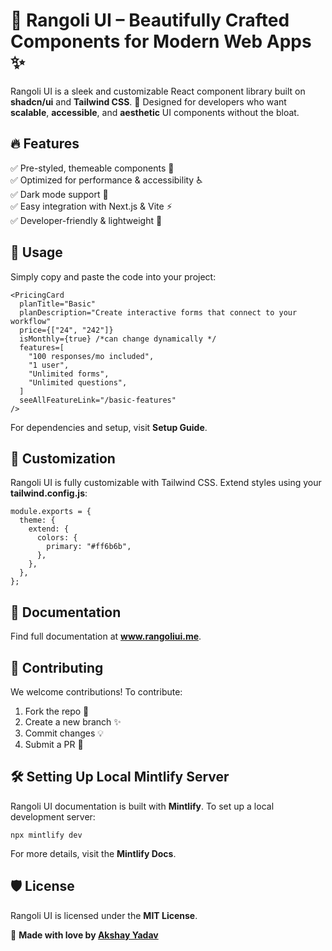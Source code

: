 # 🌸 Rangoli UI – Beautifully Crafted Components for Modern Web Apps ✨

Rangoli UI is a sleek and customizable React component library built on **shadcn/ui** and **Tailwind CSS**. 🚀 Designed for developers who want **scalable**, **accessible**, and **aesthetic** UI components without the bloat.

## 🔥 Features

✅ Pre-styled, themeable components 🎨  
✅ Optimized for performance & accessibility ♿  
✅ Dark mode support 🌙  
✅ Easy integration with Next.js & Vite ⚡  
✅ Developer-friendly & lightweight 🚀

## 🚀 Usage

Simply copy and paste the code into your project:

```
<PricingCard
  planTitle="Basic"
  planDescription="Create interactive forms that connect to your workflow"
  price={["24", "242"]}
  isMonthly={true} /*can change dynamically */
  features=[
    "100 responses/mo included",
    "1 user",
    "Unlimited forms",
    "Unlimited questions",
  ]
  seeAllFeatureLink="/basic-features"
/>
```

For dependencies and setup, visit **Setup Guide**.

## 🎨 Customization

Rangoli UI is fully customizable with Tailwind CSS. Extend styles using your **tailwind.config.js**:

```
module.exports = {
  theme: {
    extend: {
      colors: {
        primary: "#ff6b6b",
      },
    },
  },
};
```

## 📖 Documentation

Find full documentation at **www.rangoliui.me**.

## 🤝 Contributing

We welcome contributions! To contribute:
1. Fork the repo 📌
2. Create a new branch ✨
3. Commit changes 💡
4. Submit a PR 🚀

## 🛠 Setting Up Local Mintlify Server

Rangoli UI documentation is built with **Mintlify**. To set up a local development server:

```
npx mintlify dev
```

For more details, visit the **Mintlify Docs**.

## 🛡️ License

Rangoli UI is licensed under the **MIT License**.

💖 **Made with love by [Akshay Yadav](https://github.com/akshaywritescode)**